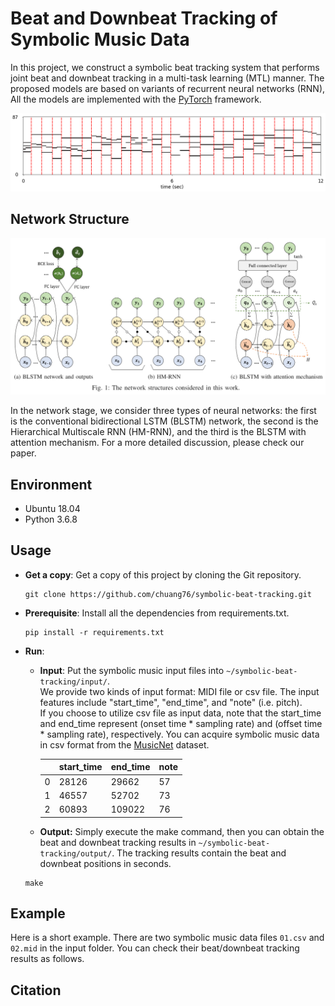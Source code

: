 # Beat and Downbeat Tracking of Symbolic Music Data

In this project, we construct a symbolic beat tracking system that performs joint beat and downbeat tracking in a multi-task learning (MTL) manner. The proposed models are based on variants of recurrent neural networks (RNN), All the models are implemented with the [PyTorch](https://pytorch.org/) framework. 

![](https://github.com/chuang76/symbolic-beat-tracking/blob/master/figure/test.png?raw=true)



## Network Structure

![](https://github.com/chuang76/symbolic-beat-tracking/blob/master/figure/network.png?raw=true)

In the network stage, we consider three types of neural networks: the first is the conventional bidirectional LSTM (BLSTM) network, the second is the Hierarchical Multiscale RNN (HM-RNN), and the third is the BLSTM with attention mechanism. For a more detailed discussion, please check our paper. 



## Environment

- Ubuntu 18.04
- Python 3.6.8

  

## Usage 

- **Get a copy**: Get a copy of this project by cloning the Git repository. 

  ```
  git clone https://github.com/chuang76/symbolic-beat-tracking.git
  ```

- **Prerequisite**: Install all the dependencies from requirements.txt. 

  ```
  pip install -r requirements.txt
  ```

- **Run**: 

  - **Input**: Put the symbolic music input files into `~/symbolic-beat-tracking/input/`. <br>We provide two kinds of input format: MIDI file or csv file. The input features include "start_time", "end_time", and "note" (i.e. pitch). <br>If you choose to utilize csv file as input data, note that the start_time and end_time represent (onset time * sampling rate) and (offset time * sampling rate), respectively. You can acquire symbolic music data in csv format from the [MusicNet](https://homes.cs.washington.edu/~thickstn/musicnet.html) dataset. 
  
    |      | **start_time** | **end_time** | **note** |
    | ---- | -------------- | ------------ | -------- |
    | 0    | 28126          | 29662        | 57       |
    | 1    | 46557          | 52702        | 73       |
    | 2    | 60893          | 109022       | 76       |
  
  - **Output:** Simply execute the make command, then you can obtain the beat and downbeat tracking results in `~/symbolic-beat-tracking/output/`. The tracking results contain the beat and downbeat positions in seconds. 
  
  ```
  make
  ```



## Example

Here is a short example. There are two symbolic music data files `01.csv` and `02.mid` in the input folder. You can check their beat/downbeat tracking results as follows. 



## Citation

```

```






